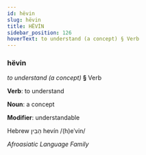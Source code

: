 ```yaml
---
id: hëvin
slug: hëvin
title: HËVİN
sidebar_position: 126
hoverText: to understand (a concept) § Verb
---
```


### hëvin

*to understand (a concept)* **§** Verb

**Verb**: to understand

**Noun**: a concept

**Modifier**: understandable

Hebrew הֵבִין hevín /(h)eˈvin/

*Afroasiatic Language Family*